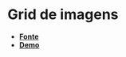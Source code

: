 # Grid de imagens
- **[Fonte](https://www.youtube.com/watch?v=Fs5BVSS6b3M)**
- **[Demo](https://repositorio-de-estudo-youtube.netlify.app/grid-de-imagens/)**